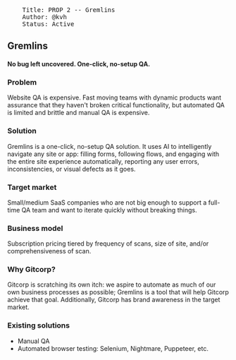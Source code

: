 <pre>
    Title: PROP 2 -- Gremlins
    Author: @kvh
    Status: Active
</pre>


## Gremlins

#### No bug left uncovered. One-click, no-setup QA.

### Problem

Website QA is expensive. Fast moving teams with dynamic products want assurance
that they haven't broken critical functionality, but automated QA is limited and
brittle and manual QA is expensive.

### Solution

Gremlins is a one-click, no-setup QA solution. It uses AI to intelligently
navigate any site or app: filling forms, following flows, and engaging with
the entire site experience automatically, reporting any user errors,
inconsistencies, or visual defects as it goes.

### Target market

Small/medium SaaS companies who are not big enough to support a full-time QA
team and want to iterate quickly without breaking things.

### Business model

Subscription pricing tiered by frequency of scans, size of site, and/or
comprehensiveness of scan.

### Why Gitcorp?

Gitcorp is scratching its own itch: we aspire to automate as much of our own
business processes as possible; Gremlins is a tool that will help Gitcorp
achieve that goal. Additionally, Gitcorp has brand awareness in the target
market.

### Existing solutions

- Manual QA
- Automated browser testing: Selenium, Nightmare, Puppeteer, etc.

